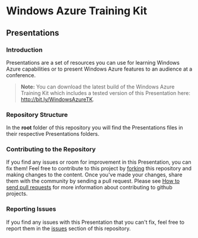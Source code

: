 # Windows Azure Training Kit #

## Presentations ##

### Introduction ###

Presentations are a set of resources you can use for learning Windows Azure capabilities or to present Windows Azure features to an audience at a conference.

>**Note:** You can download the latest build of the Windows Azure Training Kit which includes a tested version of this Presentation here: http://bit.ly/WindowsAzureTK.

### Repository Structure ###

In the **root** folder of this repository you will find the Presentations files in their respective Presentations folders.

### Contributing to the Repository ###

If you find any issues or room for improvement in this Presentation, you can fix them!  Feel free to contribute to this project by [forking](http://help.github.com/fork-a-repo/) this repository and making changes to the content.  Once you've made your changes, share them with the community by sending a pull request. Please see [How to send pull requests](http://help.github.com/send-pull-requests/) for more information about contributing to github projects.

### Reporting Issues ###

If you find any issues with this Presentation that you can't fix, feel free to report them in the [issues](https://github.com/WindowsAzure-TrainingKit/WATK-Presentations/issues) section of this repository.